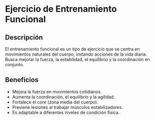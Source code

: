 # Ejercicio de Entrenamiento Funcional

## Descripción
El entrenamiento funcional es un tipo de ejercicio que se centra en movimientos naturales del cuerpo, imitando acciones de la vida diaria. Busca mejorar la fuerza, la estabilidad, el equilibrio y la coordinación en conjunto.

## Beneficios
- Mejora la fuerza en movimientos cotidianos.
- Aumenta la coordinación, el equilibrio y la agilidad.
- Fortalece el core (zona media del cuerpo).
- Previene lesiones al trabajar músculos estabilizadores.
- Es adaptable a diferentes niveles de condición física.
